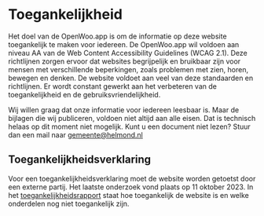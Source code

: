 # Toegankelijkheid

Het doel van de OpenWoo.app is om de informatie op deze website toegankelijk te
maken voor iedereen. De OpenWoo.app wil voldoen aan niveau AA van de Web
Content Accessibility Guidelines (WCAG 2.1). Deze richtlijnen zorgen ervoor dat
websites begrijpelijk en bruikbaar zijn voor mensen met verschillende beperkingen,
zoals problemen met zien, horen, bewegen en denken. De website voldoet aan veel
van deze standaarden en richtlijnen. Er wordt constant gewerkt aan het verbeteren
van de toegankelijkheid en de gebruiksvriendelijkheid.

Wij willen graag dat onze informatie voor iedereen leesbaar is. Maar de bijlagen die wij publiceren, voldoen niet altijd aan alle eisen. Dat is technisch helaas op dit moment niet mogelijk. Kunt u een document niet lezen? Stuur dan een mail naar [gemeente@helmond.nl](mailto:gemeente@helmond.nl)

## Toegankelijkheidsverklaring

Voor een toegankelijkheidsverklaring moet de website worden getoetst door een
externe partij. Het laatste onderzoek vond plaats op 11 oktober 2023. In het
[toegankelijkheidsrapport](https://github.com/ConductionNL/woo-website-epe/blob/main/Woo-pagina-WCAG-V5.pdf) staat hoe toegankelijk de website is en welke onderdelen
nog niet toegankelijk zijn.
